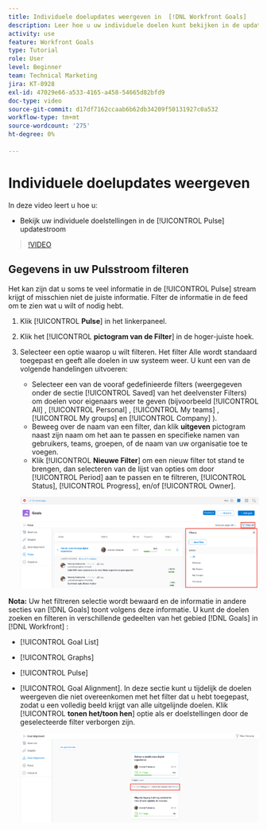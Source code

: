 ```yaml
---
title: Individuele doelupdates weergeven in  [!DNL Workfront Goals]
description: Leer hoe u uw individuele doelen kunt bekijken in de updatestream van [!UICONTROL Pulse] in [!DNL &#x200B;  Doelen].
activity: use
feature: Workfront Goals
type: Tutorial
role: User
level: Beginner
team: Technical Marketing
jira: KT-8928
exl-id: 47029e66-a533-4165-a458-54665d82bfd9
doc-type: video
source-git-commit: d17df7162ccaab6b62db34209f50131927c0a532
workflow-type: tm+mt
source-wordcount: '275'
ht-degree: 0%

---
```


# Individuele doelupdates weergeven

In deze video leert u hoe u:

* Bekijk uw individuele doelstellingen in de [!UICONTROL Pulse] updatestroom

>[!VIDEO](https://video.tv.adobe.com/v/335200/?quality=12&learn=on&enablevpops)

## Gegevens in uw Pulsstroom filteren

Het kan zijn dat u soms te veel informatie in de [!UICONTROL Pulse] stream krijgt of misschien niet de juiste informatie. Filter de informatie in de feed om te zien wat u wilt of nodig hebt.

1. Klik [!UICONTROL **Pulse**] in het linkerpaneel.
1. Klik het [!UICONTROL **pictogram van de Filter**] in de hoger-juiste hoek.
1. Selecteer een optie waarop u wilt filteren. Het filter Alle wordt standaard toegepast en geeft alle doelen in uw systeem weer. U kunt een van de volgende handelingen uitvoeren:

   * Selecteer een van de vooraf gedefinieerde filters (weergegeven onder de sectie [!UICONTROL Saved] van het deelvenster Filters) om doelen voor eigenaars weer te geven (bijvoorbeeld [!UICONTROL All] , [!UICONTROL Personal] , [!UICONTROL My teams] , [!UICONTROL My groups] en [!UICONTROL Company] ).
   * Beweeg over de naam van een filter, dan klik **uitgeven** pictogram naast zijn naam om het aan te passen en specifieke namen van gebruikers, teams, groepen, of de naam van uw organisatie toe te voegen.
   * Klik [!UICONTROL **Nieuwe Filter**] om een nieuw filter tot stand te brengen, dan selecteren van de lijst van opties om door [!UICONTROL Period] aan te passen en te filtreren, [!UICONTROL Status], [!UICONTROL Progress], en/of [!UICONTROL Owner].

   ![ Een afbeelding van het [!UICONTROL Filters] -deelvenster in [!DNL Workfront Goals]](assets/18-workfront-goals-pulse-stream.png)

**Nota:** Uw het filtreren selectie wordt bewaard en de informatie in andere secties van [!DNL Goals] toont volgens deze informatie. U kunt de doelen zoeken en filteren in verschillende gedeelten van het gebied [!DNL Goals] in [!DNL Workfront] :

* [!UICONTROL Goal List]
* [!UICONTROL Graphs]
* [!UICONTROL Pulse]
* [!UICONTROL Goal Alignment]. In deze sectie kunt u tijdelijk de doelen weergeven die niet overeenkomen met het filter dat u hebt toegepast, zodat u een volledig beeld krijgt van alle uitgelijnde doelen. Klik [!UICONTROL **tonen het/toon hen**] optie als er doelstellingen door de geselecteerde filter verborgen zijn.

  ![](assets/19-workfront-goals-filter-show-it.png)
